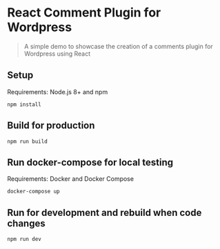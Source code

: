 # React Comment Plugin for Wordpress
> A simple demo to showcase the creation of a comments plugin for Wordpress using React

## Setup

Requirements: Node.js 8+ and npm

```
npm install
```

## Build for production

```
npm run build
```

## Run docker-compose for local testing

Requirements: Docker and Docker Compose

```
docker-compose up
```

## Run for development and rebuild when code changes

```
npm run dev
```

